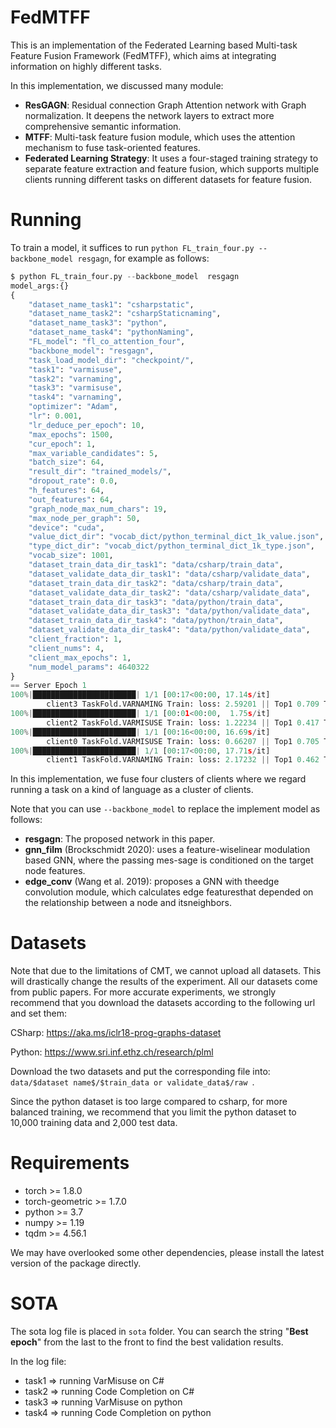 # FedMTFF

This is an implementation of the Federated Learning based Multi-task Feature Fusion Framework (FedMTFF), which aims at integrating information on highly different tasks.

In this implementation, we discussed many module:

* **ResGAGN**: Residual connection Graph Attention network with Graph normalization. It deepens the network layers to extract more comprehensive semantic information. 
* **MTFF**: Multi-task feature fusion module, which uses the attention mechanism to fuse task-oriented features.
* **Federated Learning Strategy**: It uses a four-staged training strategy to separate feature extraction and feature fusion, which supports multiple clients running different tasks on different datasets for feature fusion.


# Running

To train a model, it suffices to run ```python FL_train_four.py --backbone_model resgagn```, for example as follows:
```python
$ python FL_train_four.py --backbone_model  resgagn
model_args:{}
{
    "dataset_name_task1": "csharpstatic",
    "dataset_name_task2": "csharpStaticnaming",
    "dataset_name_task3": "python",
    "dataset_name_task4": "pythonNaming",
    "FL_model": "fl_co_attention_four",
    "backbone_model": "resgagn",
    "task_load_model_dir": "checkpoint/",
    "task1": "varmisuse",
    "task2": "varnaming",
    "task3": "varmisuse",
    "task4": "varnaming",
    "optimizer": "Adam",
    "lr": 0.001,
    "lr_deduce_per_epoch": 10,
    "max_epochs": 1500,
    "cur_epoch": 1,
    "max_variable_candidates": 5,
    "batch_size": 64,
    "result_dir": "trained_models/",
    "dropout_rate": 0.0,
    "h_features": 64,
    "out_features": 64,
    "graph_node_max_num_chars": 19,
    "max_node_per_graph": 50,
    "device": "cuda",
    "value_dict_dir": "vocab_dict/python_terminal_dict_1k_value.json",
    "type_dict_dir": "vocab_dict/python_terminal_dict_1k_type.json",
    "vocab_size": 1001,
    "dataset_train_data_dir_task1": "data/csharp/train_data",
    "dataset_validate_data_dir_task1": "data/csharp/validate_data",
    "dataset_train_data_dir_task2": "data/csharp/train_data",
    "dataset_validate_data_dir_task2": "data/csharp/validate_data",
    "dataset_train_data_dir_task3": "data/python/train_data",
    "dataset_validate_data_dir_task3": "data/python/validate_data",
    "dataset_train_data_dir_task4": "data/python/train_data",
    "dataset_validate_data_dir_task4": "data/python/validate_data",
    "client_fraction": 1,
    "client_nums": 4,
    "client_max_epochs": 1,
    "num_model_params": 4640322
}
== Server Epoch 1
100%|███████████████████████| 1/1 [00:17<00:00, 17.14s/it] 
        client3 TaskFold.VARNAMING Train: loss: 2.59201 || Top1 0.709 Top2 0.735 Top3 0.741 Top4 0.746 Top5 0.750 || graphs/sec: 115.40 | nodes/sec: 5770 | graphs: 1978 | nodes: 98900
100%|███████████████████████| 1/1 [00:01<00:00,  1.75s/it]
        client2 TaskFold.VARMISUSE Train: loss: 1.22234 || Top1 0.417 Top2 0.674 Top3 0.852 Top4 0.945 Top5 1.000 || graphs/sec: 201.03 | nodes/sec: 10052 | graphs: 352 | nodes: 17600
100%|███████████████████████| 1/1 [00:16<00:00, 16.69s/it] 
        client0 TaskFold.VARMISUSE Train: loss: 0.66207 || Top1 0.705 Top2 0.906 Top3 0.974 Top4 0.991 Top5 1.000 || graphs/sec: 202.81 | nodes/sec: 10141 | graphs: 3385 | nodes: 169250
100%|███████████████████████| 1/1 [00:17<00:00, 17.71s/it] 
        client1 TaskFold.VARNAMING Train: loss: 2.17232 || Top1 0.462 Top2 0.805 Top3 0.830 Top4 0.832 Top5 0.835 || graphs/sec: 191.18 | nodes/sec: 9559 | graphs: 3385 | nodes: 169250
```

In this implementation, we fuse four clusters of clients where we regard running a task on a kind of language as a cluster of clients. 

Note that you can use ```--backbone_model``` to replace the implement model as follows:

* **resgagn**: The proposed network in this paper.
* **gnn_film** (Brockschmidt 2020): uses a feature-wiselinear modulation based GNN, where the passing mes-sage is conditioned on the target node features.
* **edge_conv** (Wang et al. 2019): proposes a GNN with theedge convolution module, which calculates edge featuresthat depended on the relationship between a node and itsneighbors.

# Datasets

Note that due to the limitations of CMT, we cannot upload all datasets. This will drastically change the results of the experiment. All our datasets come from public papers. For more accurate experiments, we strongly recommend that you download the datasets according to the following url and set them:

CSharp: https://aka.ms/iclr18-prog-graphs-dataset

Python: https://www.sri.inf.ethz.ch/research/plml

Download the two datasets and put the corresponding file into: ```data/$dataset name$/$train_data or validate_data$/raw ```.

Since the python dataset is too large compared to csharp, for more balanced training, we recommend that you limit the python dataset to 10,000 training data and 2,000 test data.

# Requirements

* torch >= 1.8.0
* torch-geometric  >= 1.7.0
* python >= 3.7
* numpy >= 1.19
* tqdm >= 4.56.1

We may have overlooked some other dependencies, please install the latest version of the package directly.

# SOTA
The sota log file is placed in ```sota``` folder. You can search the string "**Best epoch**"  from the last to the front to find the best validation results. 

In the log file:

* task1 => running VarMisuse on C#
* task2 => running Code Completion on C#
* task3 => running VarMisuse on python
* task4 => running Code Completion on python
